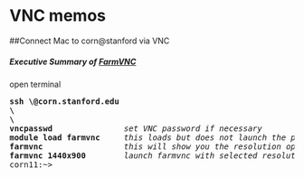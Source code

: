 # VNC memos

##Connect Mac to corn@stanford via VNC


##### Executive Summary of [FarmVNC](https://web.stanford.edu/group/farmshare/cgi-bin/wiki/index.php/FarmVNC)

open terminal  
<pre>
<b>ssh \<SUID\>@corn.stanford.edu</b>  
<b>\<enter SUID PW\></b>
<b>\<double authentication\></b>  
<b>vncpasswd</b> <i>              set VNC password if necessary</i> 
<b>module load farmvnc</b> <i>    this loads but does not launch the program</i> 
<b>farmvnc</b> <i>                this will show you the resolution options</i>
<b>farmvnc 1440x900</b> <i>       launch farmvnc with selected resolution</i>
corn11:~>   
